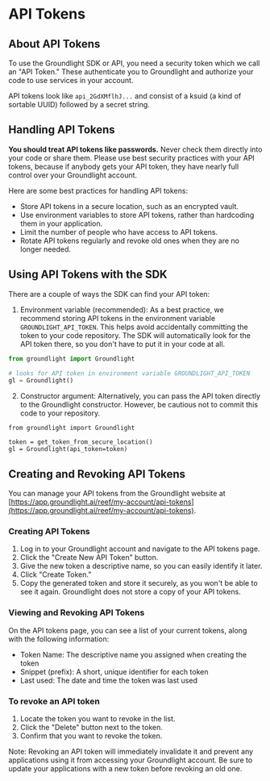 # API Tokens

## About API Tokens

To use the Groundlight SDK or API, you need a security token which we call an "API Token." These authenticate you to Groundlight and authorize your code to use services in your account.

API tokens look like `api_2GdXMflhJ...` and consist of a ksuid (a kind of sortable UUID) followed by a secret string.

## Handling API Tokens

**You should treat API tokens like passwords.** Never check them directly into your code or share them. Please use best security practices with your API tokens, because if anybody gets your API token, they have nearly full control over your Groundlight account.

Here are some best practices for handling API tokens:

- Store API tokens in a secure location, such as an encrypted vault.
- Use environment variables to store API tokens, rather than hardcoding them in your application.
- Limit the number of people who have access to API tokens.
- Rotate API tokens regularly and revoke old ones when they are no longer needed.

## Using API Tokens with the SDK

There are a couple of ways the SDK can find your API token:

1. Environment variable (recommended): As a best practice, we recommend storing API tokens in the environment variable `GROUNDLIGHT_API_TOKEN`. This helps avoid accidentally committing the token to your code repository.  The SDK will automatically look for the API token there, so you don't have to put it in your code at all.

```python
from groundlight import Groundlight

# looks for API token in environment variable GROUNDLIGHT_API_TOKEN
gl = Groundlight()
```

2.  Constructor argument: Alternatively, you can pass the API token directly to the Groundlight constructor. However, be cautious not to commit this code to your repository.

```
from groundlight import Groundlight

token = get_token_from_secure_location()
gl = Groundlight(api_token=token)
```

## Creating and Revoking API Tokens
You can manage your API tokens from the Groundlight website at [https://app.groundlight.ai/reef/my-account/api-tokens](https://app.groundlight.ai/reef/my-account/api-tokens).


### Creating API Tokens

1. Log in to your Groundlight account and navigate to the API tokens page.
1. Click the "Create New API Token" button.
1. Give the new token a descriptive name, so you can easily identify it later.
1. Click "Create Token."
1. Copy the generated token and store it securely, as you won't be able to see it again. Groundlight does not store a copy of your API tokens.

### Viewing and Revoking API Tokens

On the API tokens page, you can see a list of your current tokens, along with the following information:

- Token Name: The descriptive name you assigned when creating the token
- Snippet (prefix): A short, unique identifier for each token
- Last used: The date and time the token was last used

### To revoke an API token

1. Locate the token you want to revoke in the list.
1. Click the "Delete" button next to the token.
1. Confirm that you want to revoke the token.

Note: Revoking an API token will immediately invalidate it and prevent any applications using it from accessing your Groundlight account. Be sure to update your applications with a new token before revoking an old one.

